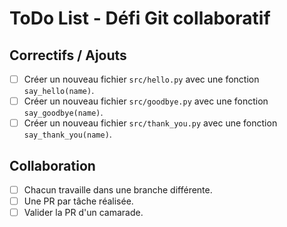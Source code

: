 # ToDo List - Défi Git collaboratif

## Correctifs / Ajouts
- [ ] Créer un nouveau fichier `src/hello.py` avec une fonction `say_hello(name)`.
- [ ] Créer un nouveau fichier `src/goodbye.py` avec une fonction `say_goodbye(name)`.
- [ ] Créer un nouveau fichier `src/thank_you.py` avec une fonction `say_thank_you(name)`.

## Collaboration
- [ ] Chacun travaille dans une branche différente.
- [ ] Une PR par tâche réalisée.
- [ ] Valider la PR d'un camarade.